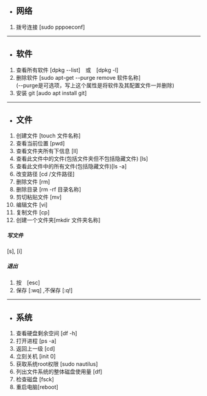 - ## 网络
1. 拨号连接 [sudo pppoeconf]
***
- ## 软件
1. 查看所有软件 [dpkg --list]　或　[dpkg -l]
2. 删除软件 
[sudo apt-get --purge remove 软件名称] <br>
  (--purge是可选项，写上这个属性是将软件及其配置文件一并删除)<br>
3. 安装 git [audo apt install git]
***
- ## 文件
1. 创建文件 [touch 文件名称]
2. 查看当前位置 [pwd]
3. 查看文件夹所有下信息 [ll]
4. 查看此文件中的文件(包括文件夹但不包括隐藏文件) [ls]
5. 查看此文件中的所有文件(包括隐藏文件)[ls -a]
6. 改变路径 [cd /文件路径]
7. 删除文件 [rm]
8. 删除目录 [rm -rf 目录名称]
9. 剪切粘贴文件 [mv]
10. 编辑文件 [vi]
11. 复制文件 [cp]
12. 创建一个文件夹[mkdir 文件夹名称]
##### 写文件 
[s], [i]
##### 退出
1. 按　[esc]
2. 保存 [:wq] ,不保存 [:q!]
***
- ## 系统
1. 查看硬盘剩余空间 [df -h]
2. 打开进程 [ps -a]
3. 返回上一级 [cd]
4. 立刻关机 [init 0]
5. 获取系统root权限 [sudo nautilus]
6. 列出文件系统的整体磁盘使用量 [df]
7. 检查磁盘 [fsck]
8. 重启电脑[reboot]
